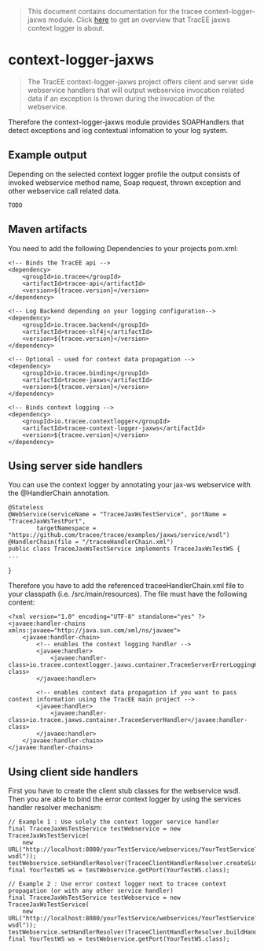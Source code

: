 > This document contains documentation for the tracee context-logger-jaxws module. Click [here](/README.md) to get an overview that TracEE jaxws context logger is about.

# context-logger-jaxws

> The TracEE context-logger-jaxws project offers client and server side webservice handlers that will output webservice invocation related data if an exception is thrown during the invocation of the webservice. 


Therefore the context-logger-jaxws module provides SOAPHandlers that detect exceptions and log contextual infomation to your log system.


## Example output
Depending on the selected context logger profile the output consists of invoked webservice method name, Soap request, thrown exception and other webservice call related data.

    TODO



## Maven artifacts
You need to add the following Dependencies to your projects pom.xml:
   
    <!-- Binds the TracEE api -->
    <dependency>
        <groupId>io.tracee</groupId>
        <artifactId>tracee-api</artifactId>
        <version>${tracee.version}</version>
    </dependency>
    
    <!-- Log Backend depending on your logging configuration-->
    <dependency>
        <groupId>io.tracee.backend</groupId>
        <artifactId>tracee-slf4j</artifactId>
        <version>${tracee.version}</version>
    </dependency>
    
    <!-- Optional - used for context data propagation -->
    <dependency>
        <groupId>io.tracee.binding</groupId>
        <artifactId>tracee-jaxws</artifactId>
        <version>${tracee.version}</version>
    </dependency>
        
    <!-- Binds context logging -->
    <dependency>
        <groupId>io.tracee.contextlogger</groupId>
        <artifactId>tracee-context-logger-jaxws</artifactId>
        <version>${tracee.version}</version>
    </dependency>        
         
        


## Using server side handlers
You can use the context logger by annotating your jax-ws webservice with the @HandlerChain annotation.

    @Stateless
    @WebService(serviceName = "TraceeJaxWsTestService", portName = "TraceeJaxWsTestPort",
            targetNamespace = "https://github.com/tracee/tracee/examples/jaxws/service/wsdl")
    @HandlerChain(file = "/traceeHandlerChain.xml")
    public class TraceeJaxWsTestService implements TraceeJaxWsTestWS {
    ...
}


Therefore you have to add the referenced traceeHandlerChain.xml file to your classpath (i.e. /src/main/resources). The file must have the following content:


    <?xml version="1.0" encoding="UTF-8" standalone="yes" ?>
    <javaee:handler-chains xmlns:javaee="http://java.sun.com/xml/ns/javaee">
        <javaee:handler-chain>
            <!-- enables the context logging handler -->
            <javaee:handler>
                <javaee:handler-class>io.tracee.contextlogger.jaxws.container.TraceeServerErrorLoggingHandler</javaee:handler-class>
            </javaee:handler>
            
            <!-- enables context data propagation if you want to pass context information using the TracEE main project -->
            <javaee:handler>
                <javaee:handler-class>io.tracee.jaxws.container.TraceeServerHandler</javaee:handler-class>
            </javaee:handler>
        </javaee:handler-chain>
    </javaee:handler-chains>



## Using client side handlers
First you have to create the client stub classes for the webservice wsdl. 
Then you are able to bind the error context logger by using the services handler resolver mechanism:



    // Example 1 : Use solely the context logger service handler
    final TraceeJaxWsTestService testWebservice = new TraceeJaxWsTestService(
        new URL("http://localhost:8080/yourTestService/webservices/YourTestService?wsdl"));
    testWebservice.setHandlerResolver(TraceeClientHandlerResolver.createSimpleHandlerResolver());
    final YourTestWS ws = testWebservice.getPort(YourTestWS.class);

    // Example 2 : Use error context logger next to tracee context propagation (or with any other service handler)
    final TraceeJaxWsTestService testWebservice = new TraceeJaxWsTestService(
        new URL("http://localhost:8080/yourTestService/webservices/YourTestService?wsdl"));
    testWebservice.setHandlerResolver(TraceeClientHandlerResolver.buildHandlerResolver().add(TraceeClientHandler.class).build());
    final YourTestWS ws = testWebservice.getPort(YourTestWS.class);


